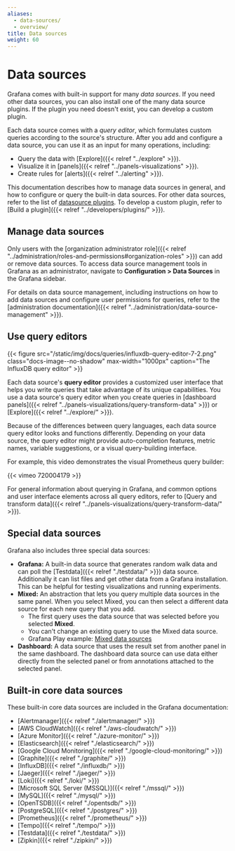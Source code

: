 ```yaml
---
aliases:
  - data-sources/
  - overview/
title: Data sources
weight: 60
---
```


# Data sources

Grafana comes with built-in support for many _data sources_.
If you need other data sources, you can also install one of the many data source plugins.
If the plugin you need doesn't exist, you can develop a custom plugin.

Each data source comes with a _query editor_,
which formulates custom queries according to the source's structure.
After you add and configure a data source, you can use it as an input for many operations, including:

- Query the data with [Explore]({{< relref "../explore" >}}).
- Visualize it in [panels]({{< relref "../panels-visualizations" >}}).
- Create rules for [alerts]({{< relref "../alerting" >}}).

This documentation describes how to manage data sources in general,
and how to configure or query the built-in data sources.
For other data sources, refer to the list of [datasource plugins](/grafana/plugins/).
To develop a custom plugin, refer to [Build a plugin]({{< relref "../developers/plugins/" >}}).

## Manage data sources

Only users with the [organization administrator role]({{< relref "../administration/roles-and-permissions#organization-roles" >}}) can add or remove data sources.
To access data source management tools in Grafana as an administrator, navigate to **Configuration > Data Sources** in the Grafana sidebar.

For details on data source management, including instructions on how to add data sources and configure user permissions for queries, refer to the [administration documentation]({{< relref "../administration/data-source-management" >}}).

## Use query editors

{{< figure src="/static/img/docs/queries/influxdb-query-editor-7-2.png" class="docs-image--no-shadow" max-width="1000px" caption="The InfluxDB query editor" >}}

Each data source's **query editor** provides a customized user interface that helps you write queries that take advantage of its unique capabilities.
You use a data source's query editor when you create queries in [dashboard panels]({{< relref "../panels-visualizations/query-transform-data" >}}) or [Explore]({{< relref "../explore/" >}}).

Because of the differences between query languages, each data source query editor looks and functions differently.
Depending on your data source, the query editor might provide auto-completion features, metric names, variable suggestions, or a visual query-building interface.

For example, this video demonstrates the visual Prometheus query builder:

{{< vimeo 720004179 >}}

For general information about querying in Grafana, and common options and user interface elements across all query editors, refer to [Query and transform data]({{< relref "../panels-visualizations/query-transform-data/" >}}).

## Special data sources

Grafana also includes three special data sources:

- **Grafana:** A built-in data source that generates random walk data and can poll the [Testdata]({{< relref "./testdata/" >}}) data source. Additionally it can list files and get other data from a Grafana installation. This can be helpful for testing visualizations and running experiments.
- **Mixed:** An abstraction that lets you query multiple data sources in the same panel.
  When you select Mixed, you can then select a different data source for each new query that you add.
  - The first query uses the data source that was selected before you selected **Mixed**.
  - You can't change an existing query to use the Mixed data source.
  - Grafana Play example: [Mixed data sources](https://play.grafana.org/d/000000100/mixed-datasources?orgId=1)
- **Dashboard:** A data source that uses the result set from another panel in the same dashboard. The dashboard data source can use data either directly from the selected panel or from annotations attached to the selected panel.

## Built-in core data sources

These built-in core data sources are included in the Grafana documentation:

- [Alertmanager]({{< relref "./alertmanager/" >}})
- [AWS CloudWatch]({{< relref "./aws-cloudwatch/" >}})
- [Azure Monitor]({{< relref "./azure-monitor/" >}})
- [Elasticsearch]({{< relref "./elasticsearch/" >}})
- [Google Cloud Monitoring]({{< relref "./google-cloud-monitoring/" >}})
- [Graphite]({{< relref "./graphite/" >}})
- [InfluxDB]({{< relref "./influxdb/" >}})
- [Jaeger]({{< relref "./jaeger/" >}})
- [Loki]({{< relref "./loki/" >}})
- [Microsoft SQL Server (MSSQL)]({{< relref "./mssql/" >}})
- [MySQL]({{< relref "./mysql/" >}})
- [OpenTSDB]({{< relref "./opentsdb/" >}})
- [PostgreSQL]({{< relref "./postgres/" >}})
- [Prometheus]({{< relref "./prometheus/" >}})
- [Tempo]({{< relref "./tempo/" >}})
- [Testdata]({{< relref "./testdata/" >}})
- [Zipkin]({{< relref "./zipkin/" >}})
